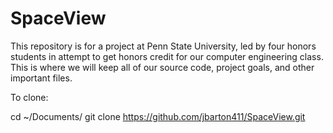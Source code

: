 # SpaceView
This repository is for a project at Penn State University, led by four honors students in attempt to get honors credit for our computer engineering class. This is where we will keep all of our source code, project goals, and other important files. 

To clone:

cd ~/Documents/
git clone https://github.com/jbarton411/SpaceView.git

